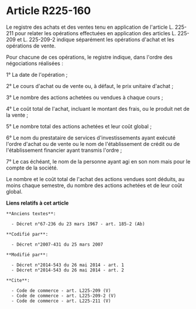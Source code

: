 # Article R225-160

Le registre des achats et des ventes tenu en application de l'article L. 225-211 pour relater les opérations effectuées en
application des articles L. 225-209 et L. 225-209-2 indique séparément les opérations d'achat et les opérations de vente. 

Pour chacune de ces opérations, le registre indique, dans l'ordre des négociations réalisées : 

1° La date de l'opération ; 

2° Le cours d'achat ou de vente ou, à défaut, le prix unitaire d'achat ; 

3° Le nombre des actions achetées ou vendues à chaque cours ; 

4° Le coût total de l'achat, incluant le montant des frais, ou le produit net de la vente ; 

5° Le nombre total des actions achetées et leur coût global ; 

6° Le nom du prestataire de services d'investissements ayant exécuté l'ordre d'achat ou de vente ou le nom de l'établissement
de crédit ou de l'établissement financier ayant transmis l'ordre ; 

7° Le cas échéant, le nom de la personne ayant agi en son nom mais pour le compte de la société. 

Le nombre et le coût total de l'achat des actions vendues sont déduits, au moins chaque semestre, du nombre des actions
achetées et de leur coût global.

**Liens relatifs à cet article**

	**Anciens textes**:

	  - Décret n°67-236 du 23 mars 1967 - art. 185-2 (Ab)

	**Codifié par**:

	  - Décret n°2007-431 du 25 mars 2007

	**Modifié par**:

	  - Décret n°2014-543 du 26 mai 2014 - art. 1
	  - Décret n°2014-543 du 26 mai 2014 - art. 2

	**Cite**:

	  - Code de commerce - art. L225-209 (V)
	  - Code de commerce - art. L225-209-2 (V)
	  - Code de commerce - art. L225-211 (V)

